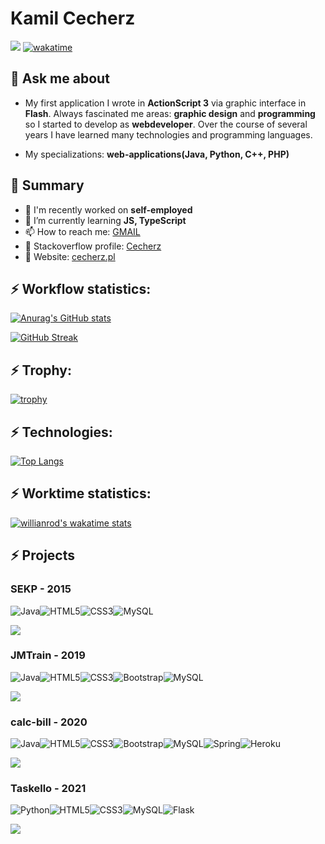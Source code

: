 # Kamil Cecherz

![](https://komarev.com/ghpvc/?username=pangeon) [![wakatime](https://wakatime.com/badge/user/6cb1433f-8351-4e5e-858e-152e25f61249.svg)](https://wakatime.com/@6cb1433f-8351-4e5e-858e-152e25f61249)

## 💬 Ask me about
 - My first application I wrote in **ActionScript 3** via graphic interface in **Flash**. Always fascinated me areas: **graphic design** and **programming** so I started to develop as **webdeveloper**. Over the course of several years I have learned many technologies and programming languages.

 - My specializations: **web-applications(Java, Python, C++, PHP)**

## 👋 Summary 
- 🔭 I'm recently worked on **self-employed**
- 🌱 I’m currently learning **JS, TypeScript**
- 📫 How to reach me: [GMAIL](mailto:kamil.cecherz@gmail.com)
- 🔳 Stackoverflow profile: [Cecherz](https://stackoverflow.com/users/12154596/cecherz)
- 👀 Website: [cecherz.pl](http://cecherz.pl)

## ⚡ Workflow statistics: 
[![Anurag's GitHub stats](https://github-readme-stats.vercel.app/api?username=pangeon&show_icons=true)](https://github.com/anuraghazra/github-readme-stats)

[![GitHub Streak](http://github-readme-streak-stats.herokuapp.com?user=pangeon)](https://git.io/streak-stats)

## ⚡ Trophy: 
[![trophy](https://github-profile-trophy.vercel.app/?username=pangeon&margin-w=15&row=3&column=4)](https://github.com/ryo-ma/github-profile-trophy)


## ⚡ Technologies: 
[![Top Langs](https://github-readme-stats.vercel.app/api/top-langs/?username=pangeon&layout=compact&langs_count=10)](https://github.com/anuraghazra/github-readme-stats)

## ⚡ Worktime statistics:
[![willianrod's wakatime stats](https://github-readme-stats.vercel.app/api/wakatime?username=@Cecherz)](https://github.com/anuraghazra/github-readme-stats)

## ⚡ Projects

###  **SEKP - 2015**

<img alt="Java" src="https://img.shields.io/badge/java-%23ED8B00.svg?style=for-the-badge&logo=java&logoColor=white"/><img alt="HTML5" src="https://img.shields.io/badge/html5-%23E34F26.svg?style=for-the-badge&logo=html5&logoColor=white"/><img alt="CSS3" src="https://img.shields.io/badge/css3-%231572B6.svg?style=for-the-badge&logo=css3&logoColor=white"/><img alt="MySQL" src="https://img.shields.io/badge/mysql-%2300f.svg?style=for-the-badge&logo=mysql&logoColor=white"/> 
<br />

<a href="https://github.com/pangeon/SEKP">
  <img align="center" src="https://github-readme-stats.vercel.app/api/pin/?username=pangeon&repo=SEKP" />
</a>

### **JMTrain - 2019**
<img alt="Java" src="https://img.shields.io/badge/java-%23ED8B00.svg?style=for-the-badge&logo=java&logoColor=white"/><img alt="HTML5" src="https://img.shields.io/badge/html5-%23E34F26.svg?style=for-the-badge&logo=html5&logoColor=white"/><img alt="CSS3" src="https://img.shields.io/badge/css3-%231572B6.svg?style=for-the-badge&logo=css3&logoColor=white"/><img alt="Bootstrap" src="https://img.shields.io/badge/bootstrap-%23563D7C.svg?style=for-the-badge&logo=bootstrap&logoColor=white"/><img alt="MySQL" src="https://img.shields.io/badge/mysql-%2300f.svg?style=for-the-badge&logo=mysql&logoColor=white"/>
<br />

<a href="https://github.com/pangeon/JMTrain">
  <img align="center" src="https://github-readme-stats.vercel.app/api/pin/?username=pangeon&repo=JMTrain" />
</a>

### **calc-bill - 2020**
<img alt="Java" src="https://img.shields.io/badge/java-%23ED8B00.svg?style=for-the-badge&logo=java&logoColor=white"/><img alt="HTML5" src="https://img.shields.io/badge/html5-%23E34F26.svg?style=for-the-badge&logo=html5&logoColor=white"/><img alt="CSS3" src="https://img.shields.io/badge/css3-%231572B6.svg?style=for-the-badge&logo=css3&logoColor=white"/><img alt="Bootstrap" src="https://img.shields.io/badge/bootstrap-%23563D7C.svg?style=for-the-badge&logo=bootstrap&logoColor=white"/><img alt="MySQL" src="https://img.shields.io/badge/mysql-%2300f.svg?style=for-the-badge&logo=mysql&logoColor=white"/><img alt="Spring" src="https://img.shields.io/badge/spring-%236DB33F.svg?style=for-the-badge&logo=spring&logoColor=white"/><img alt="Heroku" src="https://img.shields.io/badge/heroku-%23430098.svg?style=for-the-badge&logo=heroku&logoColor=white"/>
<br />

<a href="https://github.com/pangeon/calc-bill">
  <img align="center" src="https://github-readme-stats.vercel.app/api/pin/?username=pangeon&repo=calc-bill" />
</a>

### **Taskello - 2021**
<img alt="Python" src="https://img.shields.io/badge/python-%2314354C.svg?style=for-the-badge&logo=python&logoColor=white"/><img alt="HTML5" src="https://img.shields.io/badge/html5-%23E34F26.svg?style=for-the-badge&logo=html5&logoColor=white"/><img alt="CSS3" src="https://img.shields.io/badge/css3-%231572B6.svg?style=for-the-badge&logo=css3&logoColor=white"/><img alt="MySQL" src="https://img.shields.io/badge/mysql-%2300f.svg?style=for-the-badge&logo=mysql&logoColor=white"/><img alt="Flask" src="https://img.shields.io/badge/flask-%23000.svg?style=for-the-badge&logo=flask&logoColor=white"/>
<br />

<a href="https://github.com/pangeon/Taskello">
  <img align="center" src="https://github-readme-stats.vercel.app/api/pin/?username=pangeon&repo=Taskello" />
</a>
